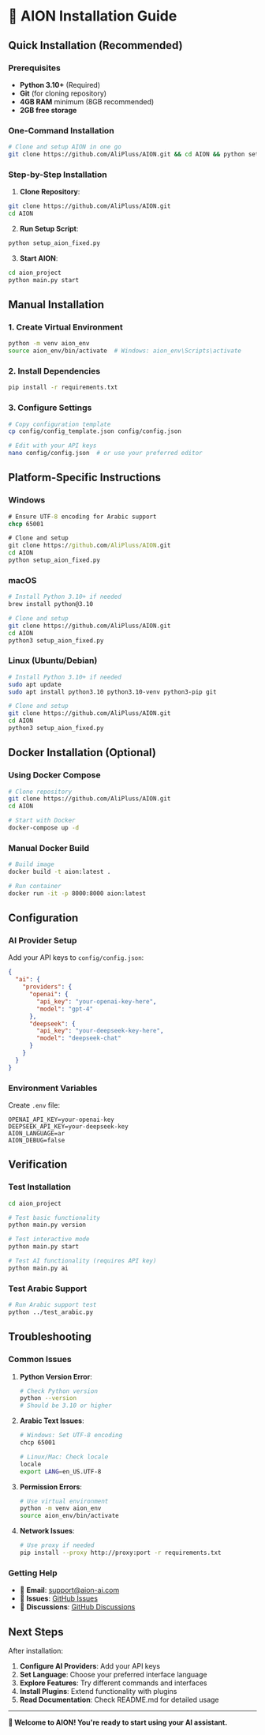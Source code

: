# 🚀 AION Installation Guide

## Quick Installation (Recommended)

### Prerequisites
- **Python 3.10+** (Required)
- **Git** (for cloning repository)
- **4GB RAM** minimum (8GB recommended)
- **2GB free storage**

### One-Command Installation

```bash
# Clone and setup AION in one go
git clone https://github.com/AliPluss/AION.git && cd AION && python setup_aion_fixed.py
```

### Step-by-Step Installation

1. **Clone Repository**:
```bash
git clone https://github.com/AliPluss/AION.git
cd AION
```

2. **Run Setup Script**:
```bash
python setup_aion_fixed.py
```

3. **Start AION**:
```bash
cd aion_project
python main.py start
```

## Manual Installation

### 1. Create Virtual Environment
```bash
python -m venv aion_env
source aion_env/bin/activate  # Windows: aion_env\Scripts\activate
```

### 2. Install Dependencies
```bash
pip install -r requirements.txt
```

### 3. Configure Settings
```bash
# Copy configuration template
cp config/config_template.json config/config.json

# Edit with your API keys
nano config/config.json  # or use your preferred editor
```

## Platform-Specific Instructions

### Windows
```cmd
# Ensure UTF-8 encoding for Arabic support
chcp 65001

# Clone and setup
git clone https://github.com/AliPluss/AION.git
cd AION
python setup_aion_fixed.py
```

### macOS
```bash
# Install Python 3.10+ if needed
brew install python@3.10

# Clone and setup
git clone https://github.com/AliPluss/AION.git
cd AION
python3 setup_aion_fixed.py
```

### Linux (Ubuntu/Debian)
```bash
# Install Python 3.10+ if needed
sudo apt update
sudo apt install python3.10 python3.10-venv python3-pip git

# Clone and setup
git clone https://github.com/AliPluss/AION.git
cd AION
python3 setup_aion_fixed.py
```

## Docker Installation (Optional)

### Using Docker Compose
```bash
# Clone repository
git clone https://github.com/AliPluss/AION.git
cd AION

# Start with Docker
docker-compose up -d
```

### Manual Docker Build
```bash
# Build image
docker build -t aion:latest .

# Run container
docker run -it -p 8000:8000 aion:latest
```

## Configuration

### AI Provider Setup
Add your API keys to `config/config.json`:

```json
{
  "ai": {
    "providers": {
      "openai": {
        "api_key": "your-openai-key-here",
        "model": "gpt-4"
      },
      "deepseek": {
        "api_key": "your-deepseek-key-here",
        "model": "deepseek-chat"
      }
    }
  }
}
```

### Environment Variables
Create `.env` file:
```env
OPENAI_API_KEY=your-openai-key
DEEPSEEK_API_KEY=your-deepseek-key
AION_LANGUAGE=ar
AION_DEBUG=false
```

## Verification

### Test Installation
```bash
cd aion_project

# Test basic functionality
python main.py version

# Test interactive mode
python main.py start

# Test AI functionality (requires API key)
python main.py ai
```

### Test Arabic Support
```bash
# Run Arabic support test
python ../test_arabic.py
```

## Troubleshooting

### Common Issues

1. **Python Version Error**:
   ```bash
   # Check Python version
   python --version
   # Should be 3.10 or higher
   ```

2. **Arabic Text Issues**:
   ```bash
   # Windows: Set UTF-8 encoding
   chcp 65001
   
   # Linux/Mac: Check locale
   locale
   export LANG=en_US.UTF-8
   ```

3. **Permission Errors**:
   ```bash
   # Use virtual environment
   python -m venv aion_env
   source aion_env/bin/activate
   ```

4. **Network Issues**:
   ```bash
   # Use proxy if needed
   pip install --proxy http://proxy:port -r requirements.txt
   ```

### Getting Help

- 📧 **Email**: support@aion-ai.com
- 🐛 **Issues**: [GitHub Issues](https://github.com/AliPluss/AION/issues)
- 💬 **Discussions**: [GitHub Discussions](https://github.com/AliPluss/AION/discussions)

## Next Steps

After installation:

1. **Configure AI Providers**: Add your API keys
2. **Set Language**: Choose your preferred interface language
3. **Explore Features**: Try different commands and interfaces
4. **Install Plugins**: Extend functionality with plugins
5. **Read Documentation**: Check README.md for detailed usage

---

**🎉 Welcome to AION! You're ready to start using your AI assistant.**

